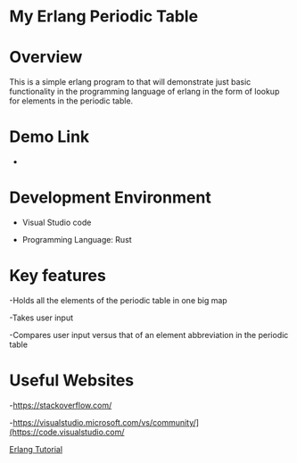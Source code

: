 # My Erlang Periodic Table

# Overview
This is a simple erlang program to that will demonstrate just basic functionality in the programming language of erlang in the form of lookup for elements in the periodic table. 

# Demo Link
-

# Development Environment 
- Visual Studio code 

- Programming Language: Rust
# Key features
  -Holds all the elements of the periodic table in one big map
  
  -Takes user input
  
  -Compares user input versus that of an element abbreviation in the periodic table 
  
# Useful Websites
-https://stackoverflow.com/

-https://visualstudio.microsoft.com/vs/community/](https://code.visualstudio.com/

[Erlang Tutorial](https://erlangbyexample.org/hello-world)
